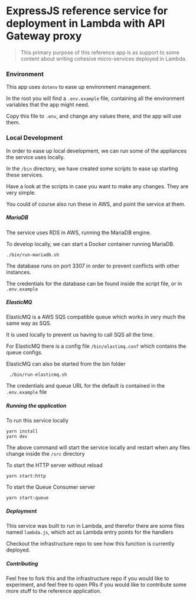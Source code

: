 # ExpressJS reference service for deployment in Lambda with API Gateway proxy

> This primary purpose of this reference app is as support to some content about writing cohesive micro-services deployed in Lambda.

### Environment

This app uses `dotenv` to ease up environment management.

In the root you will find a `.env.example` file, containing all the environment variables that the app might need.

Copy this file to `.env`, and change any values there, and the app will use them.

### Local Development

In order to ease up local development, we can run some of the appliances the service uses locally.

In the `/bin` directory, we have created some scripts to ease up starting these services.

Have a look at the scripts in case you want to make any changes. They are very simple. 

You could of course also run these in AWS, and point the service at them.

##### MariaDB
The service uses RDS in AWS, running the MariaDB engine.

To develop locally, we can start a Docker container running MariaDB.

```
./bin/run-mariadb.sh
```

The database runs on port 3307 in order to prevent conflicts with other instances.

The credentials for the database can be found inside the script file, or in `.env.example`

##### ElasticMQ

ElasticMQ is a AWS SQS compatible queue which works in very much the same way as SQS.

It is used locally to prevent us having to call SQS all the time.

For ElasticMQ there is a config file `/bin/elastimq.conf` which contains the queue configs. 

ElasticMQ can also be started from the bin folder
```
 ./bin/run-elasticmq.sh
```

The credentials and queue URL for the default is contained in the `.env.example` file

##### Running the application

To run this service locally
```commandline
yarn install
yarn dev
```
The above command will start the service locally and restart when any files change inside the `/src` directory

To start the HTTP server without reload
```commandline
yarn start:http
```

To start the Queue Consumer server 
```commandline
yarn start:queue
```

##### Deployment

This service was built to run in Lambda, 
and therefor there are some files named `lambda.js`, 
which act as Lambda entry points for the handlers

Checkout the infrastructure repo to see how this function is currently deployed.

##### Contributing

Feel free to fork this and the infrastructure repo if you would like to experiment, 
and feel free to open PRs if you would like to contribute some more stuff to the reference application.
